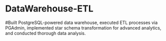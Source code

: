 # DataWarehouse-ETL
#Built PostgreSQL-powered data warehouse, executed ETL processes via PGAdmin, implemented star schema transformation for advanced analytics, and conducted thorough data analysis.
